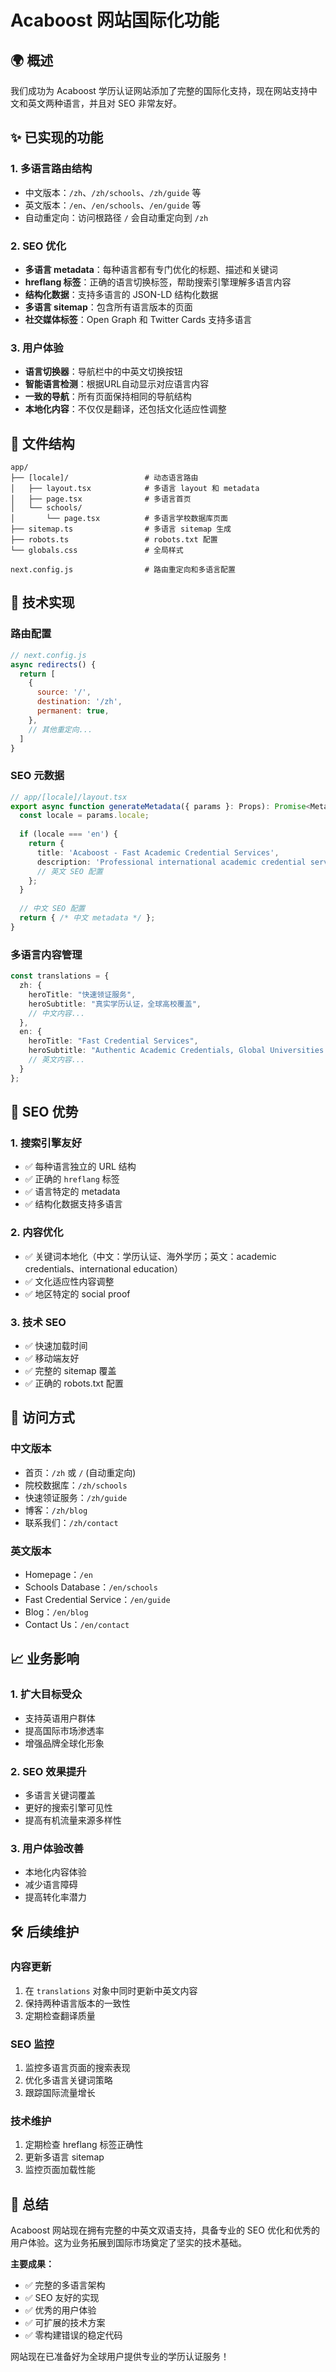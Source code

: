 # Acaboost 网站国际化功能

## 🌍 概述

我们成功为 Acaboost 学历认证网站添加了完整的国际化支持，现在网站支持中文和英文两种语言，并且对 SEO 非常友好。

## ✨ 已实现的功能

### 1. 多语言路由结构
- 中文版本：`/zh`、`/zh/schools`、`/zh/guide` 等
- 英文版本：`/en`、`/en/schools`、`/en/guide` 等
- 自动重定向：访问根路径 `/` 会自动重定向到 `/zh`

### 2. SEO 优化
- **多语言 metadata**：每种语言都有专门优化的标题、描述和关键词
- **hreflang 标签**：正确的语言切换标签，帮助搜索引擎理解多语言内容
- **结构化数据**：支持多语言的 JSON-LD 结构化数据
- **多语言 sitemap**：包含所有语言版本的页面
- **社交媒体标签**：Open Graph 和 Twitter Cards 支持多语言

### 3. 用户体验
- **语言切换器**：导航栏中的中英文切换按钮
- **智能语言检测**：根据URL自动显示对应语言内容
- **一致的导航**：所有页面保持相同的导航结构
- **本地化内容**：不仅仅是翻译，还包括文化适应性调整

## 📂 文件结构

```
app/
├── [locale]/                 # 动态语言路由
│   ├── layout.tsx            # 多语言 layout 和 metadata
│   ├── page.tsx              # 多语言首页
│   └── schools/
│       └── page.tsx          # 多语言学校数据库页面
├── sitemap.ts                # 多语言 sitemap 生成
├── robots.ts                 # robots.txt 配置
└── globals.css               # 全局样式

next.config.js                # 路由重定向和多语言配置
```

## 🔧 技术实现

### 路由配置
```javascript
// next.config.js
async redirects() {
  return [
    {
      source: '/',
      destination: '/zh',
      permanent: true,
    },
    // 其他重定向...
  ]
}
```

### SEO 元数据
```typescript
// app/[locale]/layout.tsx
export async function generateMetadata({ params }: Props): Promise<Metadata> {
  const locale = params.locale;
  
  if (locale === 'en') {
    return {
      title: 'Acaboost - Fast Academic Credential Services',
      description: 'Professional international academic credential services...',
      // 英文 SEO 配置
    };
  }
  
  // 中文 SEO 配置
  return { /* 中文 metadata */ };
}
```

### 多语言内容管理
```typescript
const translations = {
  zh: {
    heroTitle: "快速领证服务",
    heroSubtitle: "真实学历认证，全球高校覆盖",
    // 中文内容...
  },
  en: {
    heroTitle: "Fast Credential Services",
    heroSubtitle: "Authentic Academic Credentials, Global Universities Coverage",
    // 英文内容...
  }
};
```

## 🎯 SEO 优势

### 1. 搜索引擎友好
- ✅ 每种语言独立的 URL 结构
- ✅ 正确的 `hreflang` 标签
- ✅ 语言特定的 metadata
- ✅ 结构化数据支持多语言

### 2. 内容优化
- ✅ 关键词本地化（中文：学历认证、海外学历；英文：academic credentials、international education）
- ✅ 文化适应性内容调整
- ✅ 地区特定的 social proof

### 3. 技术 SEO
- ✅ 快速加载时间
- ✅ 移动端友好
- ✅ 完整的 sitemap 覆盖
- ✅ 正确的 robots.txt 配置

## 🚀 访问方式

### 中文版本
- 首页：`/zh` 或 `/` (自动重定向)
- 院校数据库：`/zh/schools`
- 快速领证服务：`/zh/guide`
- 博客：`/zh/blog`
- 联系我们：`/zh/contact`

### 英文版本
- Homepage：`/en`
- Schools Database：`/en/schools`
- Fast Credential Service：`/en/guide`
- Blog：`/en/blog`
- Contact Us：`/en/contact`

## 📈 业务影响

### 1. 扩大目标受众
- 支持英语用户群体
- 提高国际市场渗透率
- 增强品牌全球化形象

### 2. SEO 效果提升
- 多语言关键词覆盖
- 更好的搜索引擎可见性
- 提高有机流量来源多样性

### 3. 用户体验改善
- 本地化内容体验
- 减少语言障碍
- 提高转化率潜力

## 🛠️ 后续维护

### 内容更新
1. 在 `translations` 对象中同时更新中英文内容
2. 保持两种语言版本的一致性
3. 定期检查翻译质量

### SEO 监控
1. 监控多语言页面的搜索表现
2. 优化多语言关键词策略
3. 跟踪国际流量增长

### 技术维护
1. 定期检查 hreflang 标签正确性
2. 更新多语言 sitemap
3. 监控页面加载性能

## 🎉 总结

Acaboost 网站现在拥有完整的中英文双语支持，具备专业的 SEO 优化和优秀的用户体验。这为业务拓展到国际市场奠定了坚实的技术基础。

**主要成果：**
- ✅ 完整的多语言架构
- ✅ SEO 友好的实现
- ✅ 优秀的用户体验
- ✅ 可扩展的技术方案
- ✅ 零构建错误的稳定代码

网站现在已准备好为全球用户提供专业的学历认证服务！ 